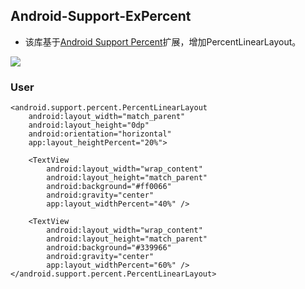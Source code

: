 ## Android-Support-ExPercent ##

- 该库基于[Android Support Percent](https://developer.android.com/intl/zh-cn/tools/support-library/features.html#percent)扩展，增加PercentLinearLayout。

![](http://i.imgur.com/ZgphQUH.png)

### User
		
	<android.support.percent.PercentLinearLayout
        android:layout_width="match_parent"
        android:layout_height="0dp"
        android:orientation="horizontal"
        app:layout_heightPercent="20%">

        <TextView
            android:layout_width="wrap_content"
            android:layout_height="match_parent"
            android:background="#ff0066"
            android:gravity="center"
            app:layout_widthPercent="40%" />

        <TextView
            android:layout_width="wrap_content"
            android:layout_height="match_parent"
            android:background="#339966"
            android:gravity="center"
            app:layout_widthPercent="60%" />
    </android.support.percent.PercentLinearLayout>